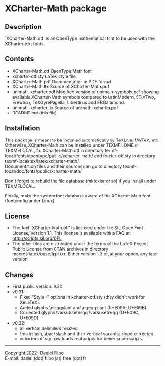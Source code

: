 XCharter-Math package
====================

## Description

`XCharter-Math.otf’ is an OpenType mathematical font to be used
with the XCharter text fonts.

## Contents

* XCharter-Math.otf     OpenType Math font
* xcharter-otf.sty      LaTeX style file
* XCharter-Math.pdf     Documentation in PDF format
* XCharter-Math.ltx     Source of XCharter-Math.pdf
* unimath-xcharter.pdf  Modified version of unimath-symbols.pdf
                        showing available XCharter-Math symbols compared to
		                LatinModern, STIXTwo, Erewhon, TeXGyrePagella,
						Libertinus and EBGaramond.
* unimath-xcharter.ltx  Source of unimath-xcharter.pdf
* README.md            (this file)

## Installation

This package is meant to be installed automatically by TeXLive, MikTeX, etc.
Otherwise, XCharter-Math can be installed under TEXMFHOME or TEXMFLOCAL, f.i.
XCharter-Math.otf in directory  texmf-local/fonts/opentype/public/xcharter-math/
and fourier-otf.sty in directory  texmf-local/tex/latex/xcharter-math/.  
Documentation files and their sources can go to directory
texmf-local/doc/fonts/public/xcharter-math/

Don't forget to rebuild the file database (mktexlsr or so) if you install
under TEXMFLOCAL.

Finally, make the system font database aware of the XCharter Math font
(fontconfig under Linux).

## License

* The font `XCharter-Math.otf’ is licensed under the SIL Open Font License,
Version 1.1. This license is available with a FAQ at:
http://scripts.sil.org/OFL
* The other files are distributed under the terms of the LaTeX Project
Public License from CTAN archives in directory macros/latex/base/lppl.txt.
Either version 1.3 or, at your option, any later version.

## Changes

* First public version: 0.30
* v0.31:
     - Fixed "Style=" options in xcharter-otf.sty (they didn't work for XeLaTeX).
	 - Added glyphs \nleqqslant and \ngeqqslant (U+E09A, U+E09B).
	 - Corrected glyphs \varsubsetneqq \varsusetneqq (U+E09C, U+E09D).
* v0.32:
	 - all vertical delimiters resized.
     - \mathslash, \backslash and their vertical variants: slope corrected.
     - xcharter-otf.sty now loads realscripts for better superscripts.
	 
---
Copyright 2022-  Daniel Flipo  
E-mail: daniel (dot) flipo (at) free (dot) fr
